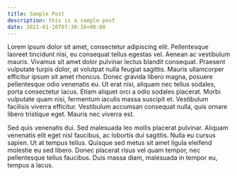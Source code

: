 ```yaml
---
title: Sample Post
description: this is a sample post
date: 2021-01-10T07:30:18+00:00
---
```

Lorem ipsum dolor sit amet, consectetur adipiscing elit. Pellentesque laoreet tincidunt nisi, eu consequat tellus egestas vel. Aenean ac vestibulum mauris. Vivamus sit amet dolor pulvinar lectus blandit consequat. Praesent vulputate turpis dolor, at volutpat nulla feugiat sagittis. Mauris ullamcorper efficitur ipsum sit amet rhoncus. Donec gravida libero magna, posuere pellentesque odio venenatis eu. Ut erat nisi, aliquam nec tellus sodales, porta consectetur lacus. Etiam aliquet orci a odio sodales placerat. Morbi vulputate quam nisi, fermentum iaculis massa suscipit et. Vestibulum facilisis viverra efficitur. Vestibulum accumsan consequat nulla, quis ornare libero tristique eget. Mauris nec viverra est.

Sed quis venenatis dui. Sed malesuada leo mollis placerat pulvinar. Aliquam venenatis elit eget nisl faucibus, ac lobortis dui sagittis. Nulla eu cursus sapien. Ut at tempus tellus. Quisque sed metus sit amet ligula eleifend molestie eu sed libero. Donec placerat risus vel quam tempor, nec pellentesque tellus faucibus. Duis massa diam, malesuada in tempor eu, tempus a lacus.